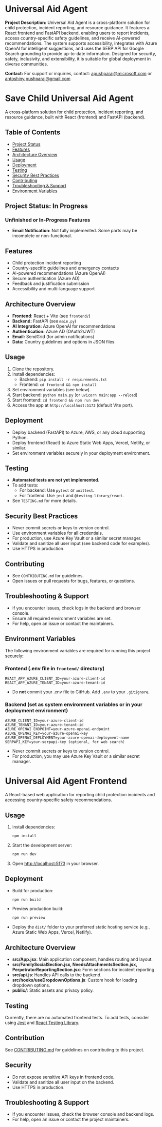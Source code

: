 <!--
Copyright (c) 2025 Save Child Hackathon Team. All rights reserved.
-->

# Universal Aid Agent

**Project Description:**
Universal Aid Agent is a cross-platform solution for child protection, incident reporting, and resource guidance. It features a React frontend and FastAPI backend, enabling users to report incidents, access country-specific safety guidelines, and receive AI-powered recommendations. The system supports accessibility, integrates with Azure OpenAI for intelligent suggestions, and uses the SERP API for Google Search grounding to provide up-to-date information. Designed for security, safety, inclusivity, and extensibility, it is suitable for global deployment in diverse communities.

**Contact:**
For support or inquiries, contact: apushparaj@microsoft.com or antoshiny.pushparaj@gmail.com

# Save Child Universal Aid Agent

A cross-platform solution for child protection, incident reporting, and resource guidance, built with React (frontend) and FastAPI (backend).

## Table of Contents
- [Project Status](#project-status)
- [Features](#features)
- [Architecture Overview](#architecture-overview)
- [Usage](#usage)
- [Deployment](#deployment)
- [Testing](#testing)
- [Security Best Practices](#security-best-practices)
- [Contributing](#contributing)
- [Troubleshooting & Support](#troubleshooting--support)
- [Environment Variables](#environment-variables)

## Project Status: In Progress

### Unfinished or In-Progress Features
- **Email Notification:** Not fully implemented. Some parts may be incomplete or non-functional.

## Features
- Child protection incident reporting
- Country-specific guidelines and emergency contacts
- AI-powered recommendations (Azure OpenAI)
- Secure authentication (Azure AD)
- Feedback and justification submission
- Accessibility and multi-language support

## Architecture Overview
- **Frontend:** React + Vite (see `frontend/`)
- **Backend:** FastAPI (see `main.py`)
- **AI Integration:** Azure OpenAI for recommendations
- **Authentication:** Azure AD (OAuth2/JWT)
- **Email:** SendGrid (for admin notifications)
- **Data:** Country guidelines and options in JSON files

## Usage
1. Clone the repository.
2. Install dependencies:
   - Backend: `pip install -r requirements.txt`
   - Frontend: `cd frontend && npm install`
3. Set environment variables (see below).
4. Start backend: `python main.py` (or `uvicorn main:app --reload`)
5. Start frontend: `cd frontend && npm run dev`
6. Access the app at `http://localhost:5173` (default Vite port).

## Deployment
- Deploy backend (FastAPI) to Azure, AWS, or any cloud supporting Python.
- Deploy frontend (React) to Azure Static Web Apps, Vercel, Netlify, or similar.
- Set environment variables securely in your deployment environment.

## Testing
- **Automated tests are not yet implemented.**
- To add tests:
  - For backend: Use `pytest` or `unittest`.
  - For frontend: Use `jest` and `@testing-library/react`.
- See `TESTING.md` for more details.

## Security Best Practices
- Never commit secrets or keys to version control.
- Use environment variables for all credentials.
- For production, use Azure Key Vault or a similar secret manager.
- Validate and sanitize all user input (see backend code for examples).
- Use HTTPS in production.

## Contributing
- See `CONTRIBUTING.md` for guidelines.
- Open issues or pull requests for bugs, features, or questions.

## Troubleshooting & Support
- If you encounter issues, check logs in the backend and browser console.
- Ensure all required environment variables are set.
- For help, open an issue or contact the maintainers.

## Environment Variables

The following environment variables are required for running this project securely:

### Frontend (.env file in `frontend/` directory)
```
REACT_APP_AZURE_CLIENT_ID=your-azure-client-id
REACT_APP_AZURE_TENANT_ID=your-azure-tenant-id
```
- Do **not** commit your .env file to GitHub. Add `.env` to your `.gitignore`.

### Backend (set as system environment variables or in your deployment environment)
```
AZURE_CLIENT_ID=your-azure-client-id
AZURE_TENANT_ID=your-azure-tenant-id
AZURE_OPENAI_ENDPOINT=your-azure-openai-endpoint
AZURE_OPENAI_KEY=your-azure-openai-key
AZURE_OPENAI_DEPLOYMENT=your-azure-openai-deployment-name
SERPAPI_KEY=your-serpapi-key (optional, for web search)
```
- Never commit secrets or keys to version control.
- For production, you may use Azure Key Vault or a similar secret manager.

# Universal Aid Agent Frontend

A React-based web application for reporting child protection incidents and accessing country-specific safety recommendations.

## Usage

1. Install dependencies:
   ```bash
   npm install
   ```
2. Start the development server:
   ```bash
   npm run dev
   ```
3. Open [http://localhost:5173](http://localhost:5173) in your browser.

## Deployment

- Build for production:
  ```bash
  npm run build
  ```
- Preview production build:
  ```bash
  npm run preview
  ```
- Deploy the `dist/` folder to your preferred static hosting service (e.g., Azure Static Web Apps, Vercel, Netlify).

## Architecture Overview

- **src/App.jsx**: Main application component, handles routing and layout.
- **src/FamilySocialSection.jsx, NeedsAttachmentsSection.jsx, PerpetratorReportingSection.jsx**: Form sections for incident reporting.
- **src/api.js**: Handles API calls to the backend.
- **src/hooks/useDropdownOptions.js**: Custom hook for loading dropdown options.
- **public/**: Static assets and privacy policy.

## Testing

Currently, there are no automated frontend tests. To add tests, consider using [Jest](https://jestjs.io/) and [React Testing Library](https://testing-library.com/docs/react-testing-library/intro/).

## Contribution

See [CONTRIBUTING.md](../CONTRIBUTING.md) for guidelines on contributing to this project.

## Security

- Do not expose sensitive API keys in frontend code.
- Validate and sanitize all user input on the backend.
- Use HTTPS in production.

## Troubleshooting & Support

- If you encounter issues, check the browser console and backend logs.
- For help, open an issue or contact the project maintainers.

